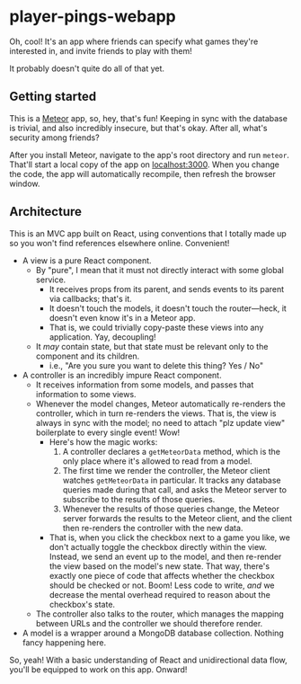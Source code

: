 # player-pings-webapp
Oh, cool! It's an app where friends can specify what games they're interested in, and invite friends to play with them!

It probably doesn't quite do all of that yet.


## Getting started

This is a [Meteor](https://www.meteor.com/) app, so, hey, that's fun!
Keeping in sync with the database is trivial, and also incredibly insecure, but that's okay.
After all, what's security among friends?

After you install Meteor, navigate to the app's root directory and run `meteor`.
That'll start a local copy of the app on [localhost:3000](http://localhost:3000).
When you change the code, the app will automatically recompile, then refresh the browser window.


## Architecture

This is an MVC app built on React, using conventions that I totally made up so you won't find references elsewhere online. Convenient!
* A view is a pure React component.
  * By "pure", I mean that it must not directly interact with some global service.
    * It receives props from its parent, and sends events to its parent via callbacks; that's it.
    * It doesn't touch the models, it doesn't touch the router—heck, it doesn't even know it's in a Meteor app.
    * That is, we could trivially copy-paste these views into any application. Yay, decoupling!
  * It _may_ contain state, but that state must be relevant only to the component and its children.
    * i.e., "Are you sure you want to delete this thing? Yes / No"
* A controller is an incredibly impure React component.
  * It receives information from some models, and passes that information to some views.
  * Whenever the model changes, Meteor automatically re-renders the controller, which in turn re-renders the views.
    That is, the view is always in sync with the model; no need to attach "plz update view" boilerplate to every single event! Wow!
    * Here's how the magic works:
      1. A controller declares a `getMeteorData` method, which is the only place where it's allowed to read from a model.
      2. The first time we render the controller, the Meteor client watches `getMeteorData` in particular.
         It tracks any database queries made during that call, and asks the Meteor server to subscribe to the results of those queries.
      3. Whenever the results of those queries change, the Meteor server forwards the results to the Meteor client,
         and the client then re-renders the controller with the new data.
    * That is, when you click the checkbox next to a game you like, we don't actually toggle the checkbox directly within the view.
      Instead, we send an event up to the model, and then re-render the view based on the model's new state.
      That way, there's exactly one piece of code that affects whether the checkbox should be checked or not.
      Boom! Less code to write, _and_ we decrease the mental overhead required to reason about the checkbox's state.
  * The controller also talks to the router, which manages the mapping between URLs and the controller we should therefore render.
* A model is a wrapper around a MongoDB database collection. Nothing fancy happening here.

So, yeah! With a basic understanding of React and unidirectional data flow, you'll be equipped to work on this app. Onward!
